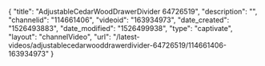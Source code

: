 {
    "title": "AdjustableCedarWoodDrawerDivider 64726519",
    "description": "",
    "channelid": "114661406",
    "videoid": "163934973",
    "date_created": "1526493883",
    "date_modified": "1526499938",
    "type": "captivate",
    "layout": "channelVideo",
    "url": "\/latest-videos\/adjustablecedarwooddrawerdivider-64726519\/114661406-163934973"
}